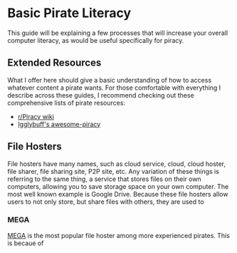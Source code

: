 # Basic Pirate Literacy

This guide will be explaining a few processes that will increase your overall computer literacy, as would be useful specifically for piracy. 

## Extended Resources

What I offer here should give a basic understanding of how to access whatever content a pirate wants. For those comfortable with everything I describe across these guides, I recommend checking out these comprehensive lists of pirate resources:
- [r/Piracy wiki](https://www.reddit.com/r/Piracy/wiki/index)
- [Igglybuff's awesome-piracy](https://github.com/Igglybuff/awesome-piracy)   

## File Hosters

File hosters have many names, such as cloud service, cloud, cloud hoster, file sharer, file sharing site, P2P site, etc. Any variation of these things is referring to the same thing, a service that stores files on their own computers, allowing you to save storage space on your own computer. The most well known example is Google Drive. Because these file hosters allow users to not only store, but share files with others, they are used to 

### MEGA

[MEGA](https://mega.nz) is the most popular file hoster among more experienced pirates. This is becaue of 
